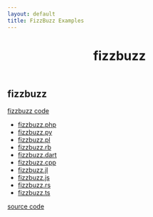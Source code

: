 ```yaml
---
layout: default
title: FizzBuzz Examples
---
```

<!DOCTYPE html>
<html>
<head>
  <title>fizzbuzz</title>
  <link rel="stylesheet" href="style.css">
</head>
<body>
  <header>
    <h1>fizzbuzz</h1>
  </header>
  <main>
    <h2>fizzbuzz</h2>
    <p><a href="https://github.com/gulkily/gulkily.github.io/tree/main/fizzbuzz">fizzbuzz code</a></p>
    <ul>
      <li><a href="https://github.com/gulkily/gulkily.github.io/tree/main/fizzbuzz/fizzbuzz.php">fizzbuzz.php</a></li>
      <li><a href="https://github.com/gulkily/gulkily.github.io/tree/main/fizzbuzz/fizzbuzz.py">fizzbuzz.py</a></li>
      <li><a href="https://github.com/gulkily/gulkily.github.io/tree/main/fizzbuzz/fizzbuzz.pl">fizzbuzz.pl</a></li>
      <li><a href="https://github.com/gulkily/gulkily.github.io/tree/main/fizzbuzz/fizzbuzz.rb">fizzbuzz.rb</a></li>
      <li><a href="https://github.com/gulkily/gulkily.github.io/tree/main/fizzbuzz/fizzbuzz.dart">fizzbuzz.dart</a></li>
      <li><a href="https://github.com/gulkily/gulkily.github.io/tree/main/fizzbuzz/fizzbuzz.cpp">fizzbuzz.cpp</a></li>
      <li><a href="https://github.com/gulkily/gulkily.github.io/tree/main/fizzbuzz/fizzbuzz.jl">fizzbuzz.jl</a></li>
      <li><a href="https://github.com/gulkily/gulkily.github.io/tree/main/fizzbuzz/fizzbuzz.js">fizzbuzz.js</a></li>
      <li><a href="https://github.com/gulkily/gulkily.github.io/tree/main/fizzbuzz/fizzbuzz.rs">fizzbuzz.rs</a></li>
      <li><a href="https://github.com/gulkily/gulkily.github.io/tree/main/fizzbuzz/fizzbuzz.ts">fizzbuzz.ts</a></li>
    </ul>
  </main>
  <footer>
    <a href="https://github.com/gulkily/gulkily.github.io">source code</a>
  </footer>
</body>
</html>
